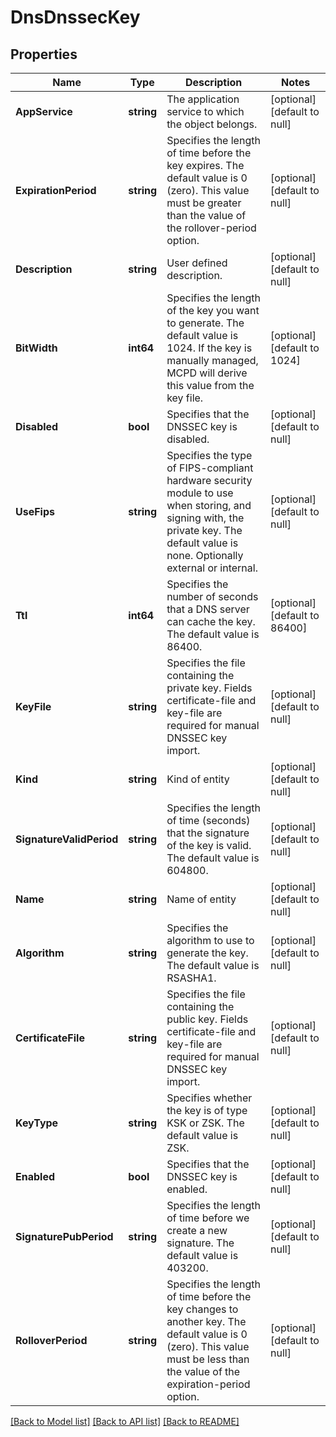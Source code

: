 # DnsDnssecKey

## Properties
Name | Type | Description | Notes
------------ | ------------- | ------------- | -------------
**AppService** | **string** | The application service to which the object belongs. | [optional] [default to null]
**ExpirationPeriod** | **string** | Specifies the length of time before the key expires. The default value is 0 (zero).  This value must be greater than the value of the rollover-period option. | [optional] [default to null]
**Description** | **string** | User defined description. | [optional] [default to null]
**BitWidth** | **int64** | Specifies the length of the key you want to generate. The default value is 1024. If the key is manually managed, MCPD will derive this value from the key file. | [optional] [default to 1024]
**Disabled** | **bool** | Specifies that the DNSSEC key is disabled. | [optional] [default to null]
**UseFips** | **string** | Specifies the type of FIPS-compliant hardware security module to use when storing, and signing with, the private key. The default value is none.  Optionally external or internal. | [optional] [default to null]
**Ttl** | **int64** | Specifies the number of seconds that a DNS server can cache the key. The default value is 86400. | [optional] [default to 86400]
**KeyFile** | **string** | Specifies the file containing the private key.  Fields certificate-file and key-file are required for manual DNSSEC key import. | [optional] [default to null]
**Kind** | **string** | Kind of entity | [optional] [default to null]
**SignatureValidPeriod** | **string** | Specifies the length of time (seconds) that the signature of the key is valid.  The default value is 604800. | [optional] [default to null]
**Name** | **string** | Name of entity | [optional] [default to null]
**Algorithm** | **string** | Specifies the algorithm to use to generate the key.  The default value is RSASHA1. | [optional] [default to null]
**CertificateFile** | **string** | Specifies the file containing the public key.  Fields certificate-file and key-file are required for manual DNSSEC key import. | [optional] [default to null]
**KeyType** | **string** | Specifies whether the key is of type KSK or ZSK.  The default value is ZSK. | [optional] [default to null]
**Enabled** | **bool** | Specifies that the DNSSEC key is enabled. | [optional] [default to null]
**SignaturePubPeriod** | **string** | Specifies the length of time before we create a new signature.  The default value is 403200. | [optional] [default to null]
**RolloverPeriod** | **string** | Specifies the length of time before the key changes to another key. The default value is 0 (zero).  This value must be less than the value of the expiration-period option. | [optional] [default to null]

[[Back to Model list]](../README.md#documentation-for-models) [[Back to API list]](../README.md#documentation-for-api-endpoints) [[Back to README]](../README.md)


